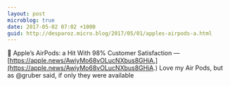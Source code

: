 ```yaml
---
layout: post
microblog: true
date: 2017-05-02 07:02 +1000
guid: http://desparoz.micro.blog/2017/05/01/apples-airpods-a.html
---
```

🔗 Apple’s AirPods: a Hit With 98% Customer Satisfaction — [https://apple.news/AwiyMo68vOLucNXbus8GHiA.](https://apple.news/AwiyMo68vOLucNXbus8GHiA.) Love my Air Pods, but as @gruber said, if only they were available
